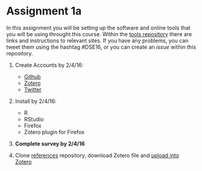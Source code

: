 # Assignment 1a

In this assignment you will be setting up the software and online tools that you will be using throught this course. Within the [tools repository](https://github.com/data-science-in-ed/Tools) there are links and instructions to relevant sites. If you have any problems, you can tweet them using the hashtag #DSE16, or you can create an *issue* within this repository. 

1. Create Accounts by 2/4/16:
   * [Github](www.github.com)
   * [Zotero](www.zotero.org)
   * [Twitter](www.twitter.com)

2. Install by 2/4/16:
   * R
   * RStudio
   * Firefox
   * Zotero plugin for Firefox
 
 3. **Complete survey by 2/4/16** 
 
 4. Clone [references](https://github.com/data-science-in-ed/references) repository, download Zotero file and [upload into Zotero](https://www.zotero.org/support/getting_stuff_into_your_library) 
